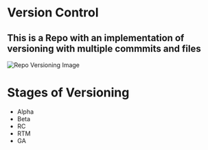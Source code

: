 # Version Control
## This is a Repo with an implementation of versioning with multiple commmits and files 
![Repo Versioning Image](https://github.com/AathanRW/versioncontrol/assets/156051741/42674300-57bc-488c-9a48-aacd6ccafed4)

# Stages of Versioning

* Alpha
* Beta
* RC
* RTM
* GA

